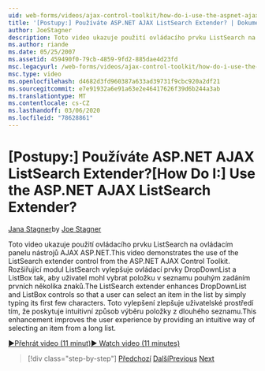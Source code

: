 ```yaml
---
uid: web-forms/videos/ajax-control-toolkit/how-do-i-use-the-aspnet-ajax-listsearch-extender
title: '[Postupy:] Používáte ASP.NET AJAX ListSearch Extender? | Dokumenty Microsoft'
author: JoeStagner
description: Toto video ukazuje použití ovládacího prvku ListSearch na ovládacím panelu nástrojů AJAX ASP.NET. Rozšiřující modul ListSearch vylepšuje DropDownList a L...
ms.author: riande
ms.date: 05/25/2007
ms.assetid: 459490f0-79cb-4859-9fd2-885dae4d23fd
msc.legacyurl: /web-forms/videos/ajax-control-toolkit/how-do-i-use-the-aspnet-ajax-listsearch-extender
msc.type: video
ms.openlocfilehash: d4682d3fd960387a633ad39731f9cbc920a2df21
ms.sourcegitcommit: e7e91932a6e91a63e2e46417626f39d6b244a3ab
ms.translationtype: MT
ms.contentlocale: cs-CZ
ms.lasthandoff: 03/06/2020
ms.locfileid: "78628861"
---
```

# <a name="how-do-i-use-the-aspnet-ajax-listsearch-extender"></a><span data-ttu-id="12d6e-105">[Postupy:] Používáte ASP.NET AJAX ListSearch Extender?</span><span class="sxs-lookup"><span data-stu-id="12d6e-105">[How Do I:] Use the ASP.NET AJAX ListSearch Extender?</span></span>

<span data-ttu-id="12d6e-106">[Jana Stagner](https://github.com/JoeStagner)</span><span class="sxs-lookup"><span data-stu-id="12d6e-106">by [Joe Stagner](https://github.com/JoeStagner)</span></span>

<span data-ttu-id="12d6e-107">Toto video ukazuje použití ovládacího prvku ListSearch na ovládacím panelu nástrojů AJAX ASP.NET.</span><span class="sxs-lookup"><span data-stu-id="12d6e-107">This video demonstrates the use of the ListSearch extender control from the ASP.NET AJAX Control Toolkit.</span></span> <span data-ttu-id="12d6e-108">Rozšiřující modul ListSearch vylepšuje ovládací prvky DropDownList a ListBox tak, aby uživatel mohl vybrat položku v seznamu pouhým zadáním prvních několika znaků.</span><span class="sxs-lookup"><span data-stu-id="12d6e-108">The ListSearch extender enhances DropDownList and ListBox controls so that a user can select an item in the list by simply typing its first few characters.</span></span> <span data-ttu-id="12d6e-109">Toto vylepšení zlepšuje uživatelské prostředí tím, že poskytuje intuitivní způsob výběru položky z dlouhého seznamu.</span><span class="sxs-lookup"><span data-stu-id="12d6e-109">This enhancement improves the user experience by providing an intuitive way of selecting an item from a long list.</span></span>

[<span data-ttu-id="12d6e-110">&#9654;Přehrát video (11 minut)</span><span class="sxs-lookup"><span data-stu-id="12d6e-110">&#9654; Watch video (11 minutes)</span></span>](https://channel9.msdn.com/Blogs/ASP-NET-Site-Videos/how-do-i-use-the-aspnet-ajax-listsearch-extender)

> [!div class="step-by-step"]
> <span data-ttu-id="12d6e-111">[Předchozí](how-do-i-use-the-aspnet-ajax-nobot-control.md)
> [Další](how-do-i-use-the-pagingbulletedlist-extender-control.md)</span><span class="sxs-lookup"><span data-stu-id="12d6e-111">[Previous](how-do-i-use-the-aspnet-ajax-nobot-control.md)
[Next](how-do-i-use-the-pagingbulletedlist-extender-control.md)</span></span>
